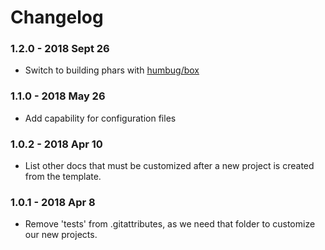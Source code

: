 # Changelog

### 1.2.0 - 2018 Sept 26

* Switch to building phars with [humbug/box](https://github.com/humbug/box)

### 1.1.0 - 2018 May 26 

* Add capability for configuration files

### 1.0.2 - 2018 Apr 10

* List other docs that must be customized after a new project is created from the template.

### 1.0.1 - 2018 Apr 8

* Remove 'tests' from .gitattributes, as we need that folder to customize our new projects.

